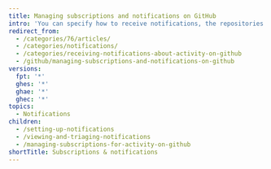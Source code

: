 ```yaml
---
title: Managing subscriptions and notifications on GitHub
intro: 'You can specify how to receive notifications, the repositories you are interested in, and the types of activity you want to hear about.'
redirect_from:
  - /categories/76/articles/
  - /categories/notifications/
  - /categories/receiving-notifications-about-activity-on-github
  - /github/managing-subscriptions-and-notifications-on-github
versions:
  fpt: '*'
  ghes: '*'
  ghae: '*'
  ghec: '*'
topics:
  - Notifications
children:
  - /setting-up-notifications
  - /viewing-and-triaging-notifications
  - /managing-subscriptions-for-activity-on-github
shortTitle: Subscriptions & notifications
---
```


